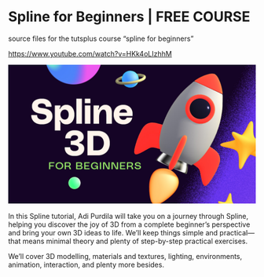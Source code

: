 # Spline for Beginners | FREE COURSE
source files for the tutsplus course “spline for beginners”

https://www.youtube.com/watch?v=HKk4oLIzhhM

![spline](https://raw.githubusercontent.com/tutsplus/spline-for-beginners/refs/heads/main/spline-1.jpg)

In this Spline tutorial, Adi Purdila will take you on a journey through Spline, helping you discover the joy of 3D from a complete beginner’s perspective and bring your own 3D ideas to life. We’ll keep things simple and practical—that means minimal theory and plenty of step-by-step practical exercises.

We’ll cover 3D modelling, materials and textures, lighting, environments, animation, interaction, and plenty more besides. 
